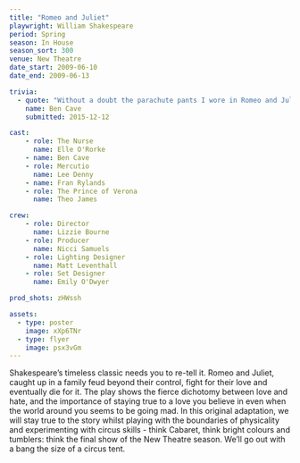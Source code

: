 ```yaml
---
title: "Romeo and Juliet"
playwright: William Shakespeare
period: Spring
season: In House
season_sort: 300
venue: New Theatre
date_start: 2009-06-10
date_end: 2009-06-13

trivia:
  - quote: "Without a doubt the parachute pants I wore in Romeo and Juliet. They were brilliant. Incredibly flattering."
    name: Ben Cave
    submitted: 2015-12-12

cast:
    - role: The Nurse
      name: Elle O'Rorke
    - name: Ben Cave
    - role: Mercutio
      name: Lee Denny
    - name: Fran Rylands
    - role: The Prince of Verona
      name: Theo James

crew:
    - role: Director
      name: Lizzie Bourne
    - role: Producer
      name: Nicci Samuels
    - role: Lighting Designer
      name: Matt Leventhall
    - role: Set Designer
      name: Emily O'Dwyer

prod_shots: zHWssh

assets:
  - type: poster
    image: xXp6TNr
  - type: flyer
    image: psx3vGm
---
```


Shakespeare’s timeless classic needs you to re-tell it. Romeo and Juliet, caught up in a family feud beyond their control, fight for their love and eventually die for it. The play shows the fierce dichotomy between love and hate, and the importance of staying true to a love you believe in even when the world around you seems to be going mad. In this original adaptation, we will stay true to the story whilst playing with the boundaries of physicality and experimenting with circus skills - think Cabaret, think bright colours and tumblers: think the final show of the New Theatre season. We’ll go out with a bang the size of a circus tent.
